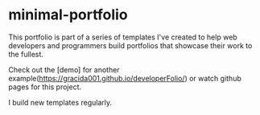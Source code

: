 # minimal-portfolio

This portfolio is part of a series of templates I've created to help web developers and programmers build portfolios that showcase their work to the fullest. 

Check out the [demo] for another example(https://gracida001.github.io/developerFolio/) or watch github pages for this project.

I build new templates regularly. 


